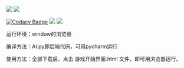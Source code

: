 ![](https://img.shields.io/badge/language-Python-brightgreen.svg)
![](https://img.shields.io/badge/platform-Windows-brightgreen.svg)

[![Codacy Badge](https://api.codacy.com/project/badge/Grade/8c3272dccf8a4266a8f6b4926bf79b1b)](https://www.codacy.com/manual/aka1i/Card13SpringBoot?utm_source=github.com&amp;utm_medium=referral&amp;utm_content=aka1i/Card13SpringBoot&amp;utm_campaign=Badge_Grade)
![](https://img.shields.io/appveyor/ci/gruntjs/grunt.svg?maxAge=2592000)
![](https://img.shields.io/badge/license-MIT-000000.svg)

运行环境：window的浏览器

编译方法：AI.py即后端代码，可用pycharm运行

使用方法：全部下载后，点击 游戏开始界面.html 文件，即可用浏览器运行。
